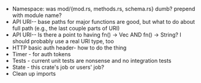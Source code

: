 * Namespace: was mod/{mod.rs, methods.rs, schema.rs} dumb? prepend with module name?
* API URI-- base paths for major functions are good, but what to do about full path (e.g., the last couple parts of URI)
* API URI-- Is there a point to having fn() -> Vec<String> AND fn() -> String? I should probably use a real URI type, too 
* HTTP basic auth header- how to do the thing
* Timer - for auth tokens
* Tests - current unit tests are nonsense and no integration tests
* State - this crate's job or users' job?
* Clean up imports
